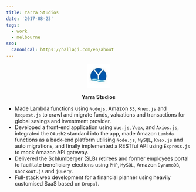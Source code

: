 ```yaml
---
title: Yarra Studios
date: '2017-08-23'
tags:
  - work
  - melbourne
seo:
  canonical: https://hallaji.com/en/about
---
```

<p align='center'>
  <img src='/stories/yarra-studios/yarra-studios.png' height='64' />
</p>
<p align='center'>
  <b>Yarra Studios</b>
</p>

* Made Lambda functions using `Nodejs`, Amazon `S3`, `Knex.js` and `Request.js` to crawl and migrate funds, valuations
and transactions for global savings and investment provider.
* Developed a front-end application using `Vue.js`, `Vuex`, and `Axios.js`, integrated the `OAuth2` standard into the
app, made Amazon `Lambda` functions as a back-end platform utilising `Node.js`, `MySQL`, `Knex.js` and auto migrations,
and finally implemented a RESTful API using `Express.js` to mock Amazon API gateway.
* Delivered the Schlumberger (SLB) retirees and former employees portal to facilitate beneficiary elections using `PHP`,
`MySQL`, Amazon `DynamoDB`, `Knockout.js` and `jQuery`.
* Full-stack web development for a financial planner using heavily customised SaaS based on `Drupal`.
